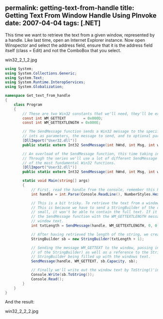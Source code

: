 permalink: getting-text-from-handle
title: Getting Text From Window Handle Using PInvoke
date: 2007-04-04
tags: [.NET]
---
This time we want to retrieve the text from a given window, represented by a handle. Like last time, open an Internet Explorer instance. Now open Winspector and select the address field, ensure that it is the address field itself (class = Edit) and not the ComboBox that you select.

<!-- more -->

win32_2_1_2.jpg

```csharp
using System;
using System.Collections.Generic;
using System.Text;
using System.Runtime.InteropServices;
using System.Globalization;

namespace Get_text_from_handle
{
	class Program
	{
		// These are two Win32 constants that we'll need, they'll be explained later.
		const int WM_GETTEXT		= 0x000D;
		const int WM_GETTEXTLENGTH = 0x000E;

		// The SendMessage function sends a Win32 message to the specified handle, it takes three
		// ints as parameters, the message to send, and to optional parameters (pass 0 if not required).
		[DllImport("User32.dll")]
		public static extern Int32 SendMessage(int hWnd, int Msg, int wParam, int lParam);

		// An overload of the SendMessage function, this time taking in a StringBuilder as the lParam.
		// Through the series we'll use a lot of different SendMessage overloads as SendMessage is one
		// of the most fundamental Win32 functions.
		[DllImport("User32.dll")]
		public static extern Int32 SendMessage(int hWnd, int Msg, int wParam, StringBuilder lParam);

		static void Main(string[] args)
		{
			// First, read the handle from the console, remember this has to be in HEX format!
			int handle = int.Parse(Console.ReadLine(), NumberStyles.HexNumber);

			// This is a bit tricky. To retrieve the text from a window, we have to know it's length beforehand.
			// This is because we have to send a StringBuilder of the correct length as a parameter. If it's too
			// small, it won't be able to contain the full text. If it's too large, it's inefficient. When using
			// the SendMessage function with the WM_GETTEXTLENGTH message, it returns the length of the
			// window text.
			int txtLength = SendMessage(handle, WM_GETTEXTLENGTH, 0, 0);

			// After having retrieved the length of the string, we create a StringBuilder to hold it.
			StringBuilder sb = new StringBuilder(txtLength + 1);

			// Sending the message WM_GETTEXT to the window, passing int he length of the text (the capacity
			// of the StringBuilder) as well as a reference to the StringBuilder will result in the
			// StringBuilder being filled up with the windows text.
			SendMessage(handle, WM_GETTEXT, sb.Capacity, sb);

			// Finally we'll write out the window text by ToString()'ing the StringBuilder.
			Console.Write(sb.ToString());
			Console.Read();
		}
	}
}
```

And the result:

win32_2_2_2.jpg
